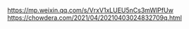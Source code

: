 <https://mp.weixin.qq.com/s/VrxV1xLUEU5nCs3mWlPfUw>
<https://chowdera.com/2021/04/20210403024832709q.html>
